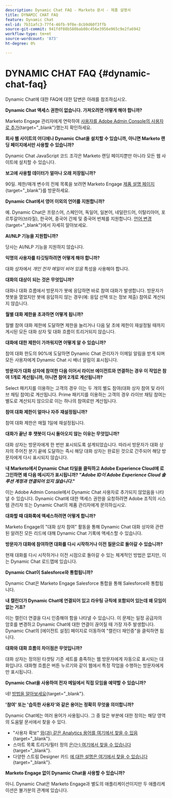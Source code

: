 ```yaml
---
description: Dynamic Chat FAQ - Marketo 문서 - 제품 설명서
title: DYNAMIC CHAT FAQ
feature: Dynamic Chat
exl-id: 7b31afc3-77f4-46fb-9f0e-8cb9d60f3ffb
source-git-commit: 941fdf08b580bab80c456e3956e965c9e2fa6942
workflow-type: tm+mt
source-wordcount: '873'
ht-degree: 0%

---
```


# DYNAMIC CHAT FAQ {#dynamic-chat-faq}

Dynamic Chat에 대한 FAQ에 대한 답변은 아래를 참조하십시오.

**Dynamic Chat 액세스 권한이 없습니다. 가져오려면 어떻게 해야 합니까?**

Marketo Engage 관리자에게 연락하여 [사용자를 Adobe Admin Console의 사용자로 추가](/help/marketo/product-docs/demand-generation/dynamic-chat/setup-and-configuration/add-or-remove-chat-users.md#add-a-chat-user){target="_blank"}했는지 확인하세요.

**회사 웹 사이트의 어디에나 Dynamic Chat을 설치할 수 있습니까, 아니면 Marketo 랜딩 페이지에서만 사용할 수 있습니까?**

Dynamic Chat JavaScript 코드 조각은 Marketo 랜딩 페이지뿐만 아니라 모든 웹 사이트에 설치할 수 있습니다.

**보고에 사용할 데이터가 얼마나 오래 저장됩니까?**

90일. 제한/매개 변수의 전체 목록을 보려면 Marketo Engage [제품 설명 페이지](https://helpx.adobe.com/legal/product-descriptions/adobe-marketo-engage---product-description.html){target="_blank"}를 방문하세요.

**Dynamic Chat에서 영어 이외의 언어를 지원합니까?**

예. Dynamic Chat은 프랑스어, 스페인어, 독일어, 일본어, 네덜란드어, 이탈리아어, 포르투갈어(브라질), 한국어, 중국어 간체 및 중국어 번체를 지원합니다. [언어 변경](/help/marketo/product-docs/demand-generation/dynamic-chat/dynamic-chat-overview.md#changing-the-language){target="_blank"}에서 자세히 알아보세요.

**AI/NLP 기능을 지원합니까?**

당사는 AI/NLP 기능을 지원하지 않습니다.

**익명의 사용자를 타깃팅하려면 어떻게 해야 합니까?**

대화 상자에서 _개인 전자 메일이 비어 있음_ 특성을 사용해야 합니다.

**대화의 대상이 되는 것은 무엇입니까?**

대화나 대화 흐름에서 방문자가 봇에 응답하면 바로 참여 대화가 발생합니다. 방문자가 챗봇을 열었지만 봇에 응답하지 않는 경우(예: 응답 선택 또는 정보 제출) 참여로 계산되지 않습니다.

**월별 대화 제한을 초과하면 어떻게 됩니까?**

월별 참여 대화 제한에 도달하면 제한을 늘리거나 다음 달 초에 제한이 재설정될 때까지 게시된 모든 대화 상자 및 대화 흐름이 트리거되지 않습니다.

**대화에 대한 제한이 가까워지면 어떻게 알 수 있습니까?**

참여 대화 한도의 90%에 도달하면 Dynamic Chat 관리자가 이메일 알림을 받게 되며 모든 사용자에게 Dynamic Chat 시 배너 알림이 표시됩니다.

**방문자가 대화 상자에 참여한 다음 이어서 라이브 에이전트와 연결하는 경우 이 작업은 참여 1개로 계산됩니까, 아니면 참여 2개로 계산됩니까?**

Select 패키지를 이용하는 고객의 경우 이는 두 개의 별도 참여(대화 상자 참여 및 라이브 채팅 참여)로 계산됩니다. Prime 패키지를 이용하는 고객의 경우 라이브 채팅 참여는 별도로 계산되지 않으므로 이는 하나의 참여로만 계산됩니다.

**참여 대화 제한이 얼마나 자주 재설정됩니까?**

참여 대화 제한은 매월 1일에 재설정됩니다.

**대화가 끝난 후 챗봇이 다시 돌아오지 않는 이유는 무엇입니까?**

대화 상자는 방문자에게 한 번만 표시되도록 설계되었습니다. 따라서 방문자가 대화 상자의 주어진 분기 끝에 도달하는 즉시 해당 대화 상자는 완료된 것으로 간주되어 해당 방문자에게 다시 표시되지 않습니다.

**내 Marketo에서 Dynamic Chat 타일을 클릭하고 Adobe Experience Cloud에 로그인하면 왜 다음 메시지가 표시됩니까? &quot;_Adobe ID이 Adobe Experience Cloud 솔루션 계정과 연결되어 있지 않습니다_.&quot;**

이는 Adobe Admin Console에서 Dynamic Chat 사용자로 추가되지 않았음을 나타낼 수 있습니다. Dynamic Chat에 대한 액세스 권한을 요청하려면 Adobe 조직의 시스템 관리자 또는 Dynamic Chat의 제품 관리자에게 문의하십시오.

**대화할 때 대화록에 액세스하려면 어떻게 합니까?**

Marketo Engage의 &quot;대화 상자 참여&quot; 활동을 통해 Dynamic Chat 대화 상자와 관련된 알려진 모든 리드에 대해 Dynamic Chat 기록에 액세스할 수 있습니다.

**방문자가 대화에 참여하면 대화를 다시 시작하거나 이전 질문으로 돌아갈 수 있습니까?**

현재 대화를 다시 시작하거나 이전 시점으로 돌아갈 수 있는 체계적인 방법은 없지만, 이는 Dynamic Chat 로드맵에 있습니다.

**Dynamic Chat이 Salesforce와 통합됩니까?**

Dynamic Chat은 Marketo Engage Salesforce 통합을 통해 Salesforce와 통합됩니다.

**내 캘린더가 Dynamic Chat에 연결되어 있고 라우팅 규칙에 포함되어 있는데 왜 모임이 없는 거죠?**

이는 캘린더 연결을 다시 인증해야 함을 나타낼 수 있습니다. 이 문제는 일정 공급자의 암호를 변경하고 Dynamic Chat에 대한 연결이 끊어질 때 가장 자주 발생합니다. Dynamic Chat의 [에이전트 설정] 페이지로 이동하여 &quot;캘린더 재인증&quot;을 클릭하면 됩니다.

**대화와 대화 흐름의 차이점은 무엇입니까?**

대화 상자는 정의된 타겟팅 기준 세트를 충족하는 웹 방문자에게 자동으로 표시되는 대화입니다. 대화형 흐름은 버튼 누르기와 같이 웹에서 특정 작업을 수행하는 방문자에게만 표시됩니다.

**Dynamic Chat을 사용하여 전자 메일에서 직접 모임을 예약할 수 있습니까?**

네! [방법을 알아보세요](https://nation.marketo.com/t5/product-blogs/using-dynamic-chat-conversational-flows-for-meeting-booking/ba-p/340936){target="_blank"}.

**&#39;참여&#39; 또는 &#39;습득한 사용자&#39;와 같은 용어는 정확히 무엇을 의미합니까?**

Dynamic Chat에는 여러 용어가 사용됩니다. 그 중 많은 부분에 대한 정의는 해당 영역의 도움말 문서에서 찾을 수 있다.

* &quot;사용자 확보&quot; [와(과) 같은 Analytics 용어를 여기에서 찾을 수 있음](/help/marketo/product-docs/demand-generation/dynamic-chat/analytics.md#definitions){target="_blank"}.
* 스마트 목록 트리거/필터 정의 [은(는) 여기에서 찾을 수 있습니다](/help/marketo/product-docs/demand-generation/dynamic-chat/dynamic-chat-activities.md#definitions){target="_blank"}.
* 다양한 스트림 Designer 카드 [에 대한 설명은 여기에서 찾을 수 있습니다](/help/marketo/product-docs/demand-generation/dynamic-chat/automated-chat/stream-designer.md#stream-designer-cards){target="_blank"}.

**Marketo Engage 없이 Dynamic Chat을 사용할 수 있습니까?**

아니. Dynamic Chat은 Marketo Engage과 별도의 애플리케이션이지만 두 애플리케이션은 불가분의 관계에 있습니다.
